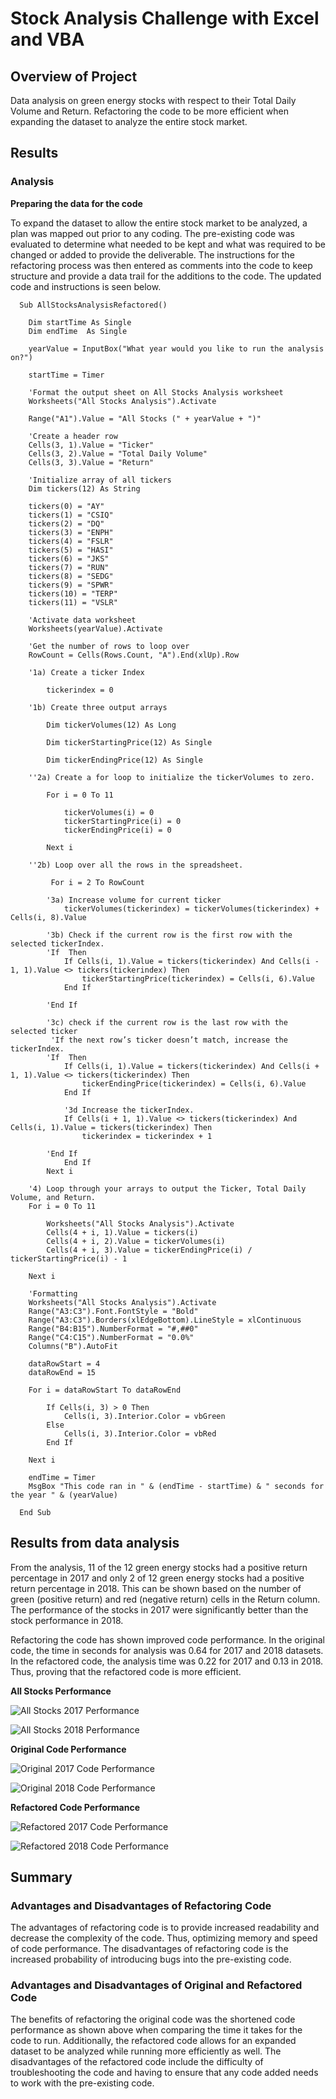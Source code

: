 # Stock Analysis Challenge with Excel and VBA

## Overview of Project
Data analysis on green energy stocks with respect to their Total Daily Volume and Return. Refactoring the code to be more efficient when expanding the dataset to analyze the entire stock market.

## Results 
### Analysis
**Preparing the data for the code**

To expand the dataset to allow the entire stock market to be analyzed, a plan was mapped out prior to any coding. The pre-existing code was evaluated to determine what needed to be kept and what was required to be changed or added to provide the deliverable. The instructions for the refactoring process was then entered as comments into the code to keep structure and provide a data trail for the additions to the code. The updated code and instructions is seen below. 

``` VBA
  Sub AllStocksAnalysisRefactored()

    Dim startTime As Single
    Dim endTime  As Single
    
    yearValue = InputBox("What year would you like to run the analysis on?")

    startTime = Timer
    
    'Format the output sheet on All Stocks Analysis worksheet
    Worksheets("All Stocks Analysis").Activate
    
    Range("A1").Value = "All Stocks (" + yearValue + ")"
    
    'Create a header row
    Cells(3, 1).Value = "Ticker"
    Cells(3, 2).Value = "Total Daily Volume"
    Cells(3, 3).Value = "Return"

    'Initialize array of all tickers
    Dim tickers(12) As String
    
    tickers(0) = "AY"
    tickers(1) = "CSIQ"
    tickers(2) = "DQ"
    tickers(3) = "ENPH"
    tickers(4) = "FSLR"
    tickers(5) = "HASI"
    tickers(6) = "JKS"
    tickers(7) = "RUN"
    tickers(8) = "SEDG"
    tickers(9) = "SPWR"
    tickers(10) = "TERP"
    tickers(11) = "VSLR"
    
    'Activate data worksheet
    Worksheets(yearValue).Activate
    
    'Get the number of rows to loop over
    RowCount = Cells(Rows.Count, "A").End(xlUp).Row
    
    '1a) Create a ticker Index
        
        tickerindex = 0
        
    '1b) Create three output arrays
    
        Dim tickerVolumes(12) As Long
        
        Dim tickerStartingPrice(12) As Single
        
        Dim tickerEndingPrice(12) As Single
        
    ''2a) Create a for loop to initialize the tickerVolumes to zero.
        
        For i = 0 To 11
            
            tickerVolumes(i) = 0
            tickerStartingPrice(i) = 0
            tickerEndingPrice(i) = 0
        
        Next i
        
    ''2b) Loop over all the rows in the spreadsheet.
         
         For i = 2 To RowCount
            
        '3a) Increase volume for current ticker
            tickerVolumes(tickerindex) = tickerVolumes(tickerindex) + Cells(i, 8).Value
        
        '3b) Check if the current row is the first row with the selected tickerIndex.
        'If  Then
            If Cells(i, 1).Value = tickers(tickerindex) And Cells(i - 1, 1).Value <> tickers(tickerindex) Then
                tickerStartingPrice(tickerindex) = Cells(i, 6).Value
            End If
            
        'End If
        
        '3c) check if the current row is the last row with the selected ticker
         'If the next row’s ticker doesn’t match, increase the tickerIndex.
        'If  Then
            If Cells(i, 1).Value = tickers(tickerindex) And Cells(i + 1, 1).Value <> tickers(tickerindex) Then
                tickerEndingPrice(tickerindex) = Cells(i, 6).Value
            End If
            
            '3d Increase the tickerIndex.
            If Cells(i + 1, 1).Value <> tickers(tickerindex) And Cells(i, 1).Value = tickers(tickerindex) Then
                tickerindex = tickerindex + 1
            
        'End If
            End If
        Next i
    
    '4) Loop through your arrays to output the Ticker, Total Daily Volume, and Return.
    For i = 0 To 11
        
        Worksheets("All Stocks Analysis").Activate
        Cells(4 + i, 1).Value = tickers(i)
        Cells(4 + i, 2).Value = tickerVolumes(i)
        Cells(4 + i, 3).Value = tickerEndingPrice(i) / tickerStartingPrice(i) - 1
        
    Next i
    
    'Formatting
    Worksheets("All Stocks Analysis").Activate
    Range("A3:C3").Font.FontStyle = "Bold"
    Range("A3:C3").Borders(xlEdgeBottom).LineStyle = xlContinuous
    Range("B4:B15").NumberFormat = "#,##0"
    Range("C4:C15").NumberFormat = "0.0%"
    Columns("B").AutoFit

    dataRowStart = 4
    dataRowEnd = 15

    For i = dataRowStart To dataRowEnd
        
        If Cells(i, 3) > 0 Then
            Cells(i, 3).Interior.Color = vbGreen           
        Else
            Cells(i, 3).Interior.Color = vbRed  
        End If
        
    Next i
 
    endTime = Timer
    MsgBox "This code ran in " & (endTime - startTime) & " seconds for the year " & (yearValue)

  End Sub

```
## Results from data analysis

From the analysis, 11 of the 12 green energy stocks had a positive return percentage in 2017 and only 2 of 12 green energy stocks had a positive return percentage in 2018. This can be shown based on the number of green (positive return) and red (negative return) cells in the Return column. The performance of the stocks in 2017 were significantly better than the stock performance in 2018. 

Refactoring the code has shown improved code performance. In the original code, the time in seconds for analysis was 0.64 for 2017 and 2018 datasets. In the refactored code, the analysis time was 0.22 for 2017 and 0.13 in 2018. Thus, proving that the refactored code is more efficient.

**All Stocks Performance**

![All Stocks 2017 Performance](https://github.com/tiffcklai/stock-analysis/blob/main/All%20Stocks%202017%20Performance.png?raw=true)

![All Stocks 2018 Performance](https://github.com/tiffcklai/stock-analysis/blob/main/All%20Stocks%202018%20Performance.png?raw=true)

**Original Code Performance**

![Original 2017 Code Performance](https://github.com/tiffcklai/stock-analysis/blob/main/Original%202017%20Code%20Performance.png?raw=true)

![Original 2018 Code Performance](https://github.com/tiffcklai/stock-analysis/blob/main/Original%202018%20Code%20Performance.png?raw=true)

**Refactored Code Performance**

![Refactored 2017 Code Performance](https://github.com/tiffcklai/stock-analysis/blob/main/Refactored%202017%20Code%20Performance.png?raw=true)

![Refactored 2018 Code Performance](https://github.com/tiffcklai/stock-analysis/blob/main/Refactored%202018%20Code%20Performance.png?raw=true)

## Summary 
### Advantages and Disadvantages of Refactoring Code

The advantages of refactoring code is to provide increased readability and decrease the complexity of the code. Thus, optimizing memory and speed of code performance. The disadvantages of refactoring code is the increased probability of introducing bugs into the pre-existing code. 

### Advantages and Disadvantages of Original and Refactored Code

The benefits of refactoring the original code was the shortened code performance as shown above when comparing the time it takes for the code to run. Additionally, the refactored code allows for an expanded dataset to be analyzed while running more efficiently as well. The disadvantages of the refactored code include the difficulty of troubleshooting the code and having to ensure that any code added needs to work with the pre-existing code.
